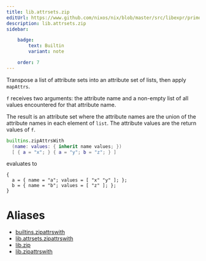 ```yaml
---
title: lib.attrsets.zip
editUrl: https://www.github.com/nixos/nix/blob/master/src/libexpr/primops.cc
description: lib.attrsets.zip
sidebar:

    badge:
        text: Builtin
        variant: note

    order: 7
---
```


Transpose a list of attribute sets into an attribute set of lists,
then apply `mapAttrs`.

`f` receives two arguments: the attribute name and a non-empty
list of all values encountered for that attribute name.

The result is an attribute set where the attribute names are the
union of the attribute names in each element of `list`. The attribute
values are the return values of `f`.

```nix
builtins.zipAttrsWith
  (name: values: { inherit name values; })
  [ { a = "x"; } { a = "y"; b = "z"; } ]
```

evaluates to

```
{
  a = { name = "a"; values = [ "x" "y" ]; };
  b = { name = "b"; values = [ "z" ]; };
}
```


# Aliases

- [builtins.zipattrswith](/nix-doc-comments/reference/builtins/builtins-zipattrswith)
- [lib.attrsets.zipattrswith](/nix-doc-comments/reference/lib/attrsets/lib-attrsets-zipattrswith)
- [lib.zip](/nix-doc-comments/reference/lib/lib-zip)
- [lib.zipattrswith](/nix-doc-comments/reference/lib/lib-zipattrswith)


